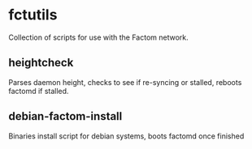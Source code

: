 # fctutils

Collection of scripts for use with the Factom network.

## heightcheck
Parses daemon height, checks to see if re-syncing or stalled, reboots factomd if stalled.

## debian-factom-install
Binaries install script for debian systems, boots factomd once finished
